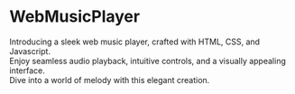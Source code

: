 # WebMusicPlayer
Introducing a sleek web music player, crafted with HTML, CSS, and Javascript. <br/>
Enjoy seamless audio playback, intuitive controls, and a visually appealing interface. <br/>
Dive into a world of melody with this elegant creation.
